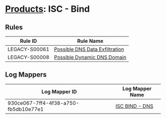 # [Products](README.md): ISC - Bind

## Rules

|Rule ID|Rule Name|
|----|----|
|LEGACY-S00061|[Possible DNS Data Exfiltration](../rules/LEGACY-S00061.md)|
|LEGACY-S00008|[Possible Dynamic DNS Domain](../rules/LEGACY-S00008.md)|


## Log Mappers

|Log Mapper ID|Log Mapper Name|
|----|----|
|930ce067-7ff4-4f38-a750-fb5db10e77e1|[ISC BIND - DNS](../mappings/930ce067-7ff4-4f38-a750-fb5db10e77e1.md)|


